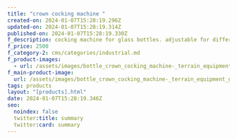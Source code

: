 ```yaml
---
title: "crown cocking machine "
created-on: 2024-01-07T15:28:19.296Z
updated-on: 2024-01-07T15:28:19.314Z
published-on: 2024-01-07T15:28:19.330Z
f_description: cocking machine for glass bottles. adjustable for different bottle size.
f_price: 2500
f_category-2: cms/categories/industrial.md
f_product-images:
  - url: /assets/images/bottle_crown_cocking_machine-_terrain_equipment_ghana_1.jpg
f_main-product-image:
  url: /assets/images/bottle_crown_cocking_machine-_terrain_equipment_ghana_1.jpg
tags: products
layout: "[products].html"
date: 2024-01-07T15:28:19.346Z
seo:
  noindex: false
  twitter:title: summary
  twitter:card: summary
---
```

